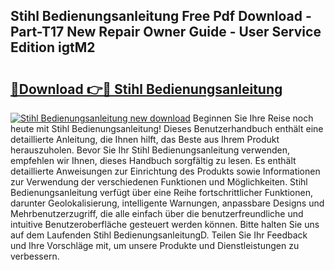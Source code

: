 ## Stihl Bedienungsanleitung Free Pdf Download - Part-T17 New Repair Owner Guide - User Service Edition igtM2

# <h2><a href="http://df57uk8.blite.top/?on=Stihl+Bedienungsanleitung">🔗Download 👉🔴 Stihl Bedienungsanleitung</a></h2>

[![Stihl Bedienungsanleitung new download](https://i.imgur.com/lujVjoI.png)](http://df57uk8.blite.top/?on=Stihl+Bedienungsanleitung)
Beginnen Sie Ihre Reise noch heute mit Stihl Bedienungsanleitung! Dieses Benutzerhandbuch enthält eine detaillierte Anleitung, die Ihnen hilft, das Beste aus Ihrem Produkt herauszuholen. Bevor Sie Ihr Stihl Bedienungsanleitung verwenden, empfehlen wir Ihnen, dieses Handbuch sorgfältig zu lesen. Es enthält detaillierte Anweisungen zur Einrichtung des Produkts sowie Informationen zur Verwendung der verschiedenen Funktionen und Möglichkeiten. Stihl Bedienungsanleitung verfügt über eine Reihe fortschrittlicher Funktionen, darunter Geolokalisierung, intelligente Warnungen, anpassbare Designs und Mehrbenutzerzugriff, die alle einfach über die benutzerfreundliche und intuitive Benutzeroberfläche gesteuert werden können. Bitte halten Sie uns auf dem Laufenden Stihl BedienungsanleitungD. Teilen Sie Ihr Feedback und Ihre Vorschläge mit, um unsere Produkte und Dienstleistungen zu verbessern.
